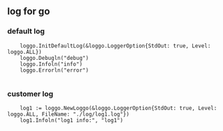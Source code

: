 ## log for go

### default log
```
	loggo.InitDefaultLog(&loggo.LoggerOption{StdOut: true, Level: loggo.ALL})
	loggo.Debugln("debug")
	loggo.Infoln("info")
	loggo.Errorln("error")
    
```

### customer log

```
	log1 := loggo.NewLoggo(&loggo.LoggerOption{StdOut: true, Level: loggo.ALL, FileName: "./log/log1.log"})
	log1.Infoln("log1 info:", "log1")
```